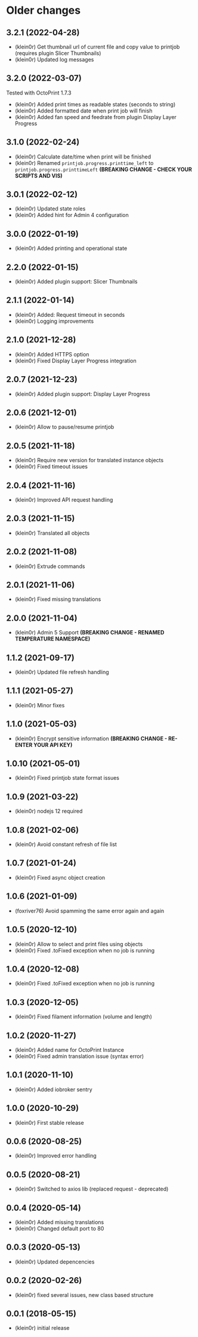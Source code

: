 # Older changes
## 3.2.1 (2022-04-28)

* (klein0r) Get thumbnail url of current file and copy value to printjob (requires plugin Slicer Thumbnails)
* (klein0r) Updated log messages

## 3.2.0 (2022-03-07)

Tested with OctoPrint 1.7.3

* (klein0r) Added print times as readable states (seconds to string)
* (klein0r) Added formatted date when print job will finish
* (klein0r) Added fan speed and feedrate from plugin Display Layer Progress

## 3.1.0 (2022-02-24)

* (klein0r) Calculate date/time when print will be finished
* (klein0r) Renamed ``printjob.progress.printtime_left`` to ``printjob.progress.printtimeLeft`` **(BREAKING CHANGE - CHECK YOUR SCRIPTS AND VIS)**

## 3.0.1 (2022-02-12)

* (klein0r) Updated state roles
* (klein0r) Added hint for Admin 4 configuration

## 3.0.0 (2022-01-19)

* (klein0r) Added printing and operational state

## 2.2.0 (2022-01-15)

* (klein0r) Added plugin support: Slicer Thumbnails

## 2.1.1 (2022-01-14)

* (klein0r) Added: Request timeout in seconds
* (klein0r) Logging improvements

## 2.1.0 (2021-12-28)

* (klein0r) Added HTTPS option
* (klein0r) Fixed Display Layer Progress integration

## 2.0.7 (2021-12-23)

* (klein0r) Added plugin support: Display Layer Progress

## 2.0.6 (2021-12-01)

* (klein0r) Allow to pause/resume printjob

## 2.0.5 (2021-11-18)

* (klein0r) Require new version for translated instance objects
* (klein0r) Fixed timeout issues

## 2.0.4 (2021-11-16)

* (klein0r) Improved API request handling

## 2.0.3 (2021-11-15)

* (klein0r) Translated all objects

## 2.0.2 (2021-11-08)

* (klein0r) Extrude commands

## 2.0.1 (2021-11-06)

* (klein0r) Fixed missing translations

## 2.0.0 (2021-11-04)

* (klein0r) Admin 5 Support **(BREAKING CHANGE - RENAMED TEMPERATURE NAMESPACE)**

## 1.1.2 (2021-09-17)

* (klein0r) Updated file refresh handling

## 1.1.1 (2021-05-27)

* (klein0r) Minor fixes

## 1.1.0 (2021-05-03)

* (klein0r) Encrypt sensitive information **(BREAKING CHANGE - RE-ENTER YOUR API KEY)**

## 1.0.10 (2021-05-01)

* (klein0r) Fixed printjob state format issues

## 1.0.9 (2021-03-22)

* (klein0r) nodejs 12 required

## 1.0.8 (2021-02-06)

* (klein0r) Avoid constant refresh of file list

## 1.0.7 (2021-01-24)

* (klein0r) Fixed async object creation

## 1.0.6 (2021-01-09)

* (foxriver76) Avoid spamming the same error again and again

## 1.0.5 (2020-12-10)

* (klein0r) Allow to select and print files using objects
* (klein0r) Fixed .toFixed exception when no job is running

## 1.0.4 (2020-12-08)

* (klein0r) Fixed .toFixed exception when no job is running

## 1.0.3 (2020-12-05)

* (klein0r) Fixed filament information (volume and length)

## 1.0.2 (2020-11-27)

* (klein0r) Added name for OctoPrint Instance
* (klein0r) Fixed admin translation issue (syntax error)

## 1.0.1 (2020-11-10)

* (klein0r) Added iobroker sentry

## 1.0.0 (2020-10-29)

* (klein0r) First stable release

## 0.0.6 (2020-08-25)

* (klein0r) Improved error handling

## 0.0.5 (2020-08-21)

* (klein0r) Switched to axios lib (replaced request - deprecated)

## 0.0.4 (2020-05-14)

* (klein0r) Added missing translations
* (klein0r) Changed default port to 80

## 0.0.3 (2020-05-13)

* (klein0r) Updated depencencies

## 0.0.2 (2020-02-26)

* (klein0r) fixed several issues, new class based structure

## 0.0.1 (2018-05-15)

* (klein0r) initial release
